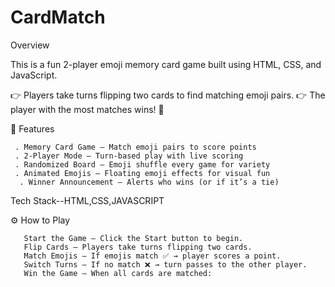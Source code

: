 # CardMatch
Overview

This is a fun 2-player emoji memory card game built using HTML, CSS, and JavaScript.

👉 Players take turns flipping two cards to find matching emoji pairs.
👉 The player with the most matches wins! 🎉


🚀 Features

     . Memory Card Game – Match emoji pairs to score points
     . 2-Player Mode – Turn-based play with live scoring
     . Randomized Board – Emoji shuffle every game for variety
     . Animated Emojis – Floating emoji effects for visual fun
      . Winner Announcement – Alerts who wins (or if it’s a tie)

Tech Stack--HTML,CSS,JAVASCRIPT

⚙️ How to Play

       Start the Game – Click the Start button to begin.
       Flip Cards – Players take turns flipping two cards.
       Match Emojis – If emojis match ✅ → player scores a point.
       Switch Turns – If no match ❌ → turn passes to the other player.
       Win the Game – When all cards are matched:

  
